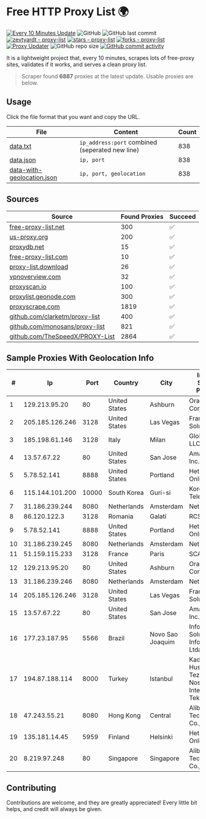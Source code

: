 
# Free HTTP Proxy List 🌍

[![Every 10 Minutes Update](https://github.com/mertguvencli/http-proxy-list/actions/workflows/main.yml/badge.svg?branch=main)](https://github.com/mertguvencli/http-proxy-list/actions/workflows/main.yml)
![GitHub](https://img.shields.io/github/license/mertguvencli/http-proxy-list)
![GitHub last commit](https://img.shields.io/github/last-commit/mertguvencli/http-proxy-list)
[![zevtyardt - proxy-list](https://img.shields.io/static/v1?label=zevtyardt&message=proxy-list&color=blue&logo=github)](https://github.com/zevtyardt/proxy-list "Go to GitHub repo")
[![stars - proxy-list](https://img.shields.io/github/stars/zevtyardt/proxy-list?style=social)](https://github.com/zevtyardt/proxy-list)
[![forks - proxy-list](https://img.shields.io/github/forks/zevtyardt/proxy-list?style=social)](https://github.com/zevtyardt/proxy-list)
[![Proxy Updater](https://github.com/zevtyardt/proxy-list/workflows/Proxy%20Updater/badge.svg)](https://github.com/zevtyardt/proxy-list/actions?query=workflow:"Proxy+Updater")
![GitHub repo size](https://img.shields.io/github/repo-size/zevtyardt/proxy-list)
[![GitHub commit activity](https://img.shields.io/github/commit-activity/m/zevtyardt/proxy-list?logo=commits)](https://github.com/zevtyardt/proxy-list/commits/main)

It is a lightweight project that, every 10 minutes, scrapes lots of free-proxy sites, validates if it works, and serves a clean proxy list.

> Scraper found **6887** proxies at the latest update. Usable proxies are below.

## Usage

Click the file format that you want and copy the URL.

|File|Content|Count|
|----|-------|-----|
|[data.txt](https://raw.githubusercontent.com/mertguvencli/http-proxy-list/main/proxy-list/data.txt)|`ip_address:port` combined (seperated new line)|838|
|[data.json](https://raw.githubusercontent.com/mertguvencli/http-proxy-list/main/proxy-list/data.json)|`ip, port`|838|
|[data-with-geolocation.json](https://raw.githubusercontent.com/mertguvencli/http-proxy-list/main/proxy-list/data-with-geolocation.json)|`ip, port, geolocation`|838|

## Sources

|Source|Found Proxies|Succeed|
|------|-------------|-------|
|[free-proxy-list.net](https://free-proxy-list.net)|300|✅|
|[us-proxy.org](https://www.us-proxy.org)|200|✅|
|[proxydb.net](http://proxydb.net)|15|✅|
|[free-proxy-list.com](https://free-proxy-list.com/?page=&port=&type%5B%5D=http&type%5B%5D=https&up_time=0&search=Search)|10|✅|
|[proxy-list.download](https://www.proxy-list.download/HTTP)|26|✅|
|[vpnoverview.com](https://vpnoverview.com/privacy/anonymous-browsing/free-proxy-servers)|32|✅|
|[proxyscan.io](https://www.proxyscan.io)|100|✅|
|[proxylist.geonode.com](https://proxylist.geonode.com/api/proxy-list?limit=300&page=1&sort_by=lastChecked&sort_type=desc&protocols=http,https)|300|✅|
|[proxyscrape.com](https://api.proxyscrape.com/v2/?request=displayproxies&protocol=http&timeout=10000&country=all&ssl=all&anonymity=all)|1819|✅|
|[github.com/clarketm/proxy-list](https://raw.githubusercontent.com/clarketm/proxy-list/master/proxy-list-raw.txt)|400|✅|
|[github.com/monosans/proxy-list](https://raw.githubusercontent.com/monosans/proxy-list/main/proxies/http.txt)|821|✅|
|[github.com/TheSpeedX/PROXY-List](https://raw.githubusercontent.com/TheSpeedX/PROXY-List/master/http.txt)|2864|✅|


## Sample Proxies With Geolocation Info

|#|Ip|Port|Country|City|Internet Service Provider|
|-|--|----|-------|----|-------------------------|
|1|129.213.95.20|80|United States|Ashburn|Oracle Corporation|
|2|205.185.126.246|3128|United States|Las Vegas|FranTech Solutions|
|3|185.198.61.146|3128|Italy|Milan|Global Router LLC|
|4|13.57.67.22|80|United States|San Jose|Amazon.com, Inc.|
|5|5.78.52.141|8888|United States|Portland|Hetzner Online GmbH|
|6|115.144.101.200|10000|South Korea|Guri-si|Korea Telecom|
|7|31.186.239.244|8080|Netherlands|Amsterdam|NetSkope Inc|
|8|86.120.122.3|3128|Romania|Galati|RCS & RDS|
|9|5.78.52.141|8888|United States|Portland|Hetzner Online GmbH|
|10|31.186.239.245|8080|Netherlands|Amsterdam|NetSkope Inc|
|11|51.159.115.233|3128|France|Paris|SCALEWAY|
|12|129.213.95.20|80|United States|Ashburn|Oracle Corporation|
|13|31.186.239.246|8080|Netherlands|Amsterdam|NetSkope Inc|
|14|205.185.126.246|3128|United States|Las Vegas|FranTech Solutions|
|15|13.57.67.22|80|United States|San Jose|Amazon.com, Inc.|
|16|177.23.187.95|5566|Brazil|Novo Sao Joaquim|Infobarra Solucoes em Informatica Ltda|
|17|194.87.188.114|8000|Turkey|Istanbul|Kadir Huseyin Tezcan Nosspeed Internet Teknolojileri|
|18|47.243.55.21|8080|Hong Kong|Central|Alibaba (US) Technology Co., Ltd.|
|19|135.181.14.45|5959|Finland|Helsinki|Hetzner Online GmbH|
|20|8.219.97.248|80|Singapore|Singapore|Alibaba (US) Technology Co., Ltd.|



## Contributing

Contributions are welcome, and they are greatly appreciated! Every
little bit helps, and credit will always be given.

